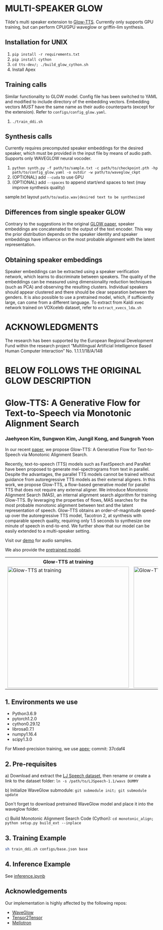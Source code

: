 # MULTI-SPEAKER GLOW
Tilde's multi speaker extension to [Glow-TTS](https://github.com/jaywalnut310/glow-tts). Currently only supports GPU training, but can perform CPU/GPU waveglow or griffin-lim synthesis.

## Installation for UNIX
1. `pip install -r requirements.txt`
2. `pip install cython`
3. `cd tts-dev/; ./build_glow_cython.sh`
4. Install Apex

## Training calls
Similar functionality to GLOW model. Config file has been switched to YAML and modified to include directory of the embedding vectors.
Embedding vectors <em>MUST</em> have the same name as their audio counterparts (except for the extension). Refer to `configs/config_glow.yaml`.

1. `./train_ddi.sh`

## Synthesis calls
Currently requires precomputed speaker embeddings for the desired speaker, which must be provided in the input file by means of audio path.
Supports only WAVEGLOW neural vocoder.
1. `python synth.py -f path/to/sample.txt -c path/to/checkpoint.pth -hp path/to/config_glow.yaml -o outdir -w path/to/waveglow_ckpt`
2. (OPTIONAL) add `--cuda` to use GPU
3. (OPTIONAL) add `--spaces` to append start/end spaces to text (may improve synthesis quality)


sample.txt layout
`path/to/audio.wav|desired text to be synthesized`

## Differences from single speaker GLOW
Contrary to the suggestions in the original [GLOW paper](https://arxiv.org/pdf/2005.11129.pdf), speaker embeddings are concatenated to the output of the text encoder.
This way the prior distribution depends on the speaker identity and speaker embeddings have influence on the most probable alignment with the latent representation.

## Obtaining speaker embeddings
Speaker embeddings can be extracted using a speaker verification network, which learns to discriminate between speakers. The quality of the embeddings can be measured using
dimensionality reduction techniques (such as PCA) and observing the resulting clusters. Individual speakers should appear clustered and there should be clear separation between the genders. 
It is also possible to use a pretrained model, which, if sufficiently large, can come from a different language. To extract from Kaldi xvec network trained on VOXceleb dataset, refer to `extract_xvecs_lda.sh`

# ACKNOWLEDGMENTS
The research has been supported by the European Regional Development Fund within the research project ”Multilingual Artificial Intelligence Based Human Computer Interaction” No. 1.1.1.1/18/A/148


# BELOW FOLLOWS THE ORIGINAL GLOW DESCRIPTION

# Glow-TTS: A Generative Flow for Text-to-Speech via Monotonic Alignment Search

### Jaehyeon Kim, Sungwon Kim, Jungil Kong, and Sungroh Yoon

In our recent [paper](https://arxiv.org/abs/2005.11129), we propose Glow-TTS: A Generative Flow for Text-to-Speech via Monotonic Alignment Search.

Recently, text-to-speech (TTS) models such as FastSpeech and ParaNet have been proposed to generate mel-spectrograms from text in parallel. Despite the advantages, the parallel TTS models cannot be trained without guidance from autoregressive TTS models as their external aligners. In this work, we propose Glow-TTS, a flow-based generative model for parallel TTS that does not require any external aligner. We introduce Monotonic Alignment Search (MAS), an internal alignment search algorithm for training Glow-TTS. By leveraging the properties of flows, MAS searches for the most probable monotonic alignment between text and the latent representation of speech. Glow-TTS obtains an order-of-magnitude speed-up over the autoregressive TTS model, Tacotron 2, at synthesis with comparable speech quality, requiring only 1.5 seconds to synthesize one minute of speech in end-to-end. We further show that our model can be easily extended to a multi-speaker setting.

Visit our [demo](https://jaywalnut310.github.io/glow-tts-demo/index.html) for audio samples.

We also provide the [pretrained model](https://drive.google.com/open?id=1JiCMBVTG4BMREK8cT3MYck1MgYvwASL0).

<table style="width:100%">
  <tr>
    <th>Glow-TTS at training</th>
    <th>Glow-TTS at inference</th>
  </tr>
  <tr>
    <td><img src="resources/fig_1a.png" alt="Glow-TTS at training" height="400"></td>
    <td><img src="resources/fig_1b.png" alt="Glow-TTS at inference" height="400"></td>
  </tr>
</table>

## 1. Environments we use

* Python3.6.9
* pytorch1.2.0
* cython0.29.12
* librosa0.7.1
* numpy1.16.4
* scipy1.3.0

For Mixed-precision training, we use [apex](https://github.com/NVIDIA/apex); commit: 37cdaf4


## 2. Pre-requisites

a) Download and extract the [LJ Speech dataset](https://keithito.com/LJ-Speech-Dataset/), then rename or create a link to the dataset folder: `ln -s /path/to/LJSpeech-1.1/wavs DUMMY`


b) Initialize WaveGlow submodule: `git submodule init; git submodule update`

Don't forget to download pretrained WaveGlow model and place it into the waveglow folder.

c) Build Monotonic Alignment Search Code (Cython): `cd monotonic_align; python setup.py build_ext --inplace`


## 3. Training Example


```sh
sh train_ddi.sh configs/base.json base
```

## 4. Inference Example

See [inference.ipynb](./inference.ipynb)


## Acknowledgements
Our implementation is highly affected by the following repos:
* [WaveGlow](https://github.com/NVIDIA/waveglow)
* [Tensor2Tensor](https://github.com/tensorflow/tensor2tensor)
* [Mellotron](https://github.com/NVIDIA/mellotron)
